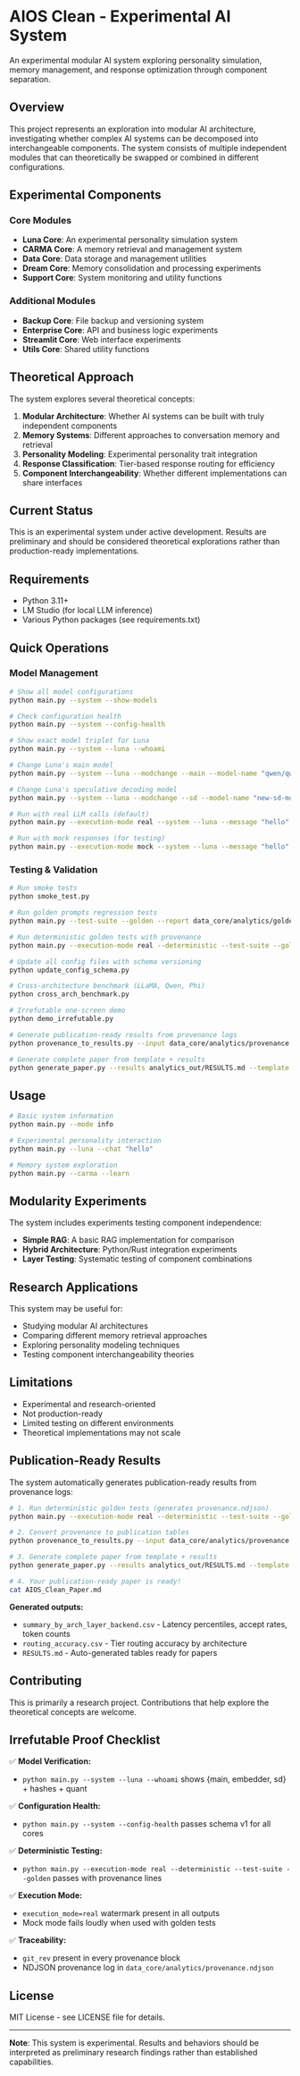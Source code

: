 # AIOS Clean - Experimental AI System

An experimental modular AI system exploring personality simulation, memory management, and response optimization through component separation.

## Overview

This project represents an exploration into modular AI architecture, investigating whether complex AI systems can be decomposed into interchangeable components. The system consists of multiple independent modules that can theoretically be swapped or combined in different configurations.

## Experimental Components

### Core Modules
- **Luna Core**: An experimental personality simulation system
- **CARMA Core**: A memory retrieval and management system
- **Data Core**: Data storage and management utilities
- **Dream Core**: Memory consolidation and processing experiments
- **Support Core**: System monitoring and utility functions

### Additional Modules
- **Backup Core**: File backup and versioning system
- **Enterprise Core**: API and business logic experiments
- **Streamlit Core**: Web interface experiments
- **Utils Core**: Shared utility functions

## Theoretical Approach

The system explores several theoretical concepts:

1. **Modular Architecture**: Whether AI systems can be built with truly independent components
2. **Memory Systems**: Different approaches to conversation memory and retrieval
3. **Personality Modeling**: Experimental personality trait integration
4. **Response Classification**: Tier-based response routing for efficiency
5. **Component Interchangeability**: Whether different implementations can share interfaces

## Current Status

This is an experimental system under active development. Results are preliminary and should be considered theoretical explorations rather than production-ready implementations.

## Requirements

- Python 3.11+
- LM Studio (for local LLM inference)
- Various Python packages (see requirements.txt)

## Quick Operations

### Model Management
```bash
# Show all model configurations
python main.py --system --show-models

# Check configuration health
python main.py --system --config-health

# Show exact model triplet for Luna
python main.py --system --luna --whoami

# Change Luna's main model
python main.py --system --luna --modchange --main --model-name "qwen/qwen3-4b-thinking-2507 Q8_0"

# Change Luna's speculative decoding model
python main.py --system --luna --modchange --sd --model-name "new-sd-model"

# Run with real LLM calls (default)
python main.py --execution-mode real --system --luna --message "hello"

# Run with mock responses (for testing)
python main.py --execution-mode mock --system --luna --message "hello"
```

### Testing & Validation
```bash
# Run smoke tests
python smoke_test.py

# Run golden prompts regression tests
python main.py --test-suite --golden --report data_core/analytics/golden_report.json

# Run deterministic golden tests with provenance
python main.py --execution-mode real --deterministic --test-suite --golden --report results.json

# Update all config files with schema versioning
python update_config_schema.py

# Cross-architecture benchmark (LLaMA, Qwen, Phi)
python cross_arch_benchmark.py

# Irrefutable one-screen demo
python demo_irrefutable.py

# Generate publication-ready results from provenance logs
python provenance_to_results.py --input data_core/analytics/provenance.ndjson --outdir analytics_out

# Generate complete paper from template + results
python generate_paper.py --results analytics_out/RESULTS.md --template PAPER_METHODS_RESULTS.md --output AIOS_Clean_Paper.md
```

## Usage

```bash
# Basic system information
python main.py --mode info

# Experimental personality interaction
python main.py --luna --chat "hello"

# Memory system exploration
python main.py --carma --learn
```

## Modularity Experiments

The system includes experiments testing component independence:

- **Simple RAG**: A basic RAG implementation for comparison
- **Hybrid Architecture**: Python/Rust integration experiments
- **Layer Testing**: Systematic testing of component combinations

## Research Applications

This system may be useful for:
- Studying modular AI architectures
- Comparing different memory retrieval approaches
- Exploring personality modeling techniques
- Testing component interchangeability theories

## Limitations

- Experimental and research-oriented
- Not production-ready
- Limited testing on different environments
- Theoretical implementations may not scale

## Publication-Ready Results

The system automatically generates publication-ready results from provenance logs:

```bash
# 1. Run deterministic golden tests (generates provenance.ndjson)
python main.py --execution-mode real --deterministic --test-suite --golden --report results.json

# 2. Convert provenance to publication tables
python provenance_to_results.py --input data_core/analytics/provenance.ndjson --outdir analytics_out

# 3. Generate complete paper from template + results
python generate_paper.py --results analytics_out/RESULTS.md --template PAPER_METHODS_RESULTS.md --output AIOS_Clean_Paper.md

# 4. Your publication-ready paper is ready!
cat AIOS_Clean_Paper.md
```

**Generated outputs:**
- `summary_by_arch_layer_backend.csv` - Latency percentiles, accept rates, token counts
- `routing_accuracy.csv` - Tier routing accuracy by architecture  
- `RESULTS.md` - Auto-generated tables ready for papers

## Contributing

This is primarily a research project. Contributions that help explore the theoretical concepts are welcome.

## Irrefutable Proof Checklist

✅ **Model Verification:**
- `python main.py --system --luna --whoami` shows {main, embedder, sd} + hashes + quant

✅ **Configuration Health:**
- `python main.py --system --config-health` passes schema v1 for all cores

✅ **Deterministic Testing:**
- `python main.py --execution-mode real --deterministic --test-suite --golden` passes with provenance lines

✅ **Execution Mode:**
- `execution_mode=real` watermark present in all outputs
- Mock mode fails loudly when used with golden tests

✅ **Traceability:**
- `git_rev` present in every provenance block
- NDJSON provenance log in `data_core/analytics/provenance.ndjson`

## License

MIT License - see LICENSE file for details.

---

**Note**: This system is experimental. Results and behaviors should be interpreted as preliminary research findings rather than established capabilities.